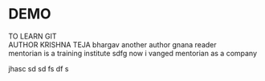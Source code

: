 # DEMO
TO LEARN GIT
<br>
AUTHOR KRISHNA TEJA 
bhargav another author 
gnana reader
<br>
mentorian is a training institute
sdfg
now i vanged mentorian as a company

jhasc
sd
sd
fs
df
s
